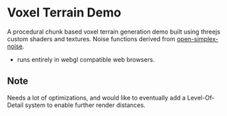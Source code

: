 # Voxel Terrain Demo 
A  procedural chunk based voxel terrain generation demo built using threejs custom shaders and textures. 
Noise functions derived from [open-simplex-noise](https://github.com/joshforisha/open-simplex-noise-js). 
- runs entirely in webgl compatible web browsers. 

## Note
Needs a lot of optimizations, and would like to eventually add a Level-Of-Detail system to enable further render distances. 



